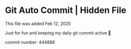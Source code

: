 # Git Auto Commit | Hidden File

This file was added Feb 12, 2025

Just for fun and keeping my daily git commit active 🤪

commit number: 444888
